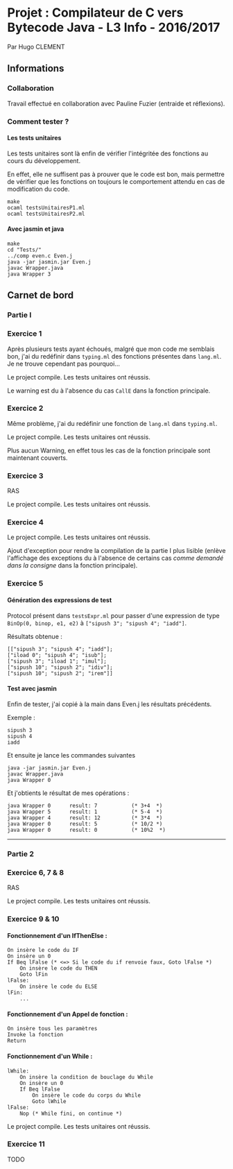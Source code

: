# Projet : Compilateur de C vers Bytecode Java - L3 Info - 2016/2017
Par Hugo CLEMENT

## Informations
### Collaboration
Travail effectué en collaboration avec Pauline Fuzier (entraide et réflexions).

### Comment tester ?
#### Les tests unitaires
Les tests unitaires sont là enfin de vérifier l'intégritée des fonctions au cours du développement.

En effet, elle ne suffisent pas à prouver que le code est bon, mais permettre de vérifier que les fonctions on toujours le comportement attendu en cas de modification du code.

	make
	ocaml testsUnitairesP1.ml
	ocaml testsUnitairesP2.ml

#### Avec jasmin et java

	make
	cd "Tests/"
	../comp even.c Even.j
	java -jar jasmin.jar Even.j
	javac Wrapper.java
	java Wrapper 3

## Carnet de bord
### Partie I
### Exercice 1
Après plusieurs tests ayant échoués, malgré que mon code me semblais bon, j'ai du redéfinir dans `typing.ml` des fonctions présentes dans `lang.ml`.
Je ne trouve cependant pas pourquoi...

Le project compile.
Les tests unitaires ont réussis.

Le warning est du à l'absence du cas `CallE` dans la fonction principale.

### Exercice 2
Même problème, j'ai du redéfinir une fonction de `lang.ml` dans `typing.ml`.

Le project compile.
Les tests unitaires ont réussis.

Plus aucun Warning, en effet tous les cas de la fonction principale sont maintenant couverts.

### Exercice 3
RAS

Le project compile.
Les tests unitaires ont réussis.

### Exercice 4
Le project compile.
Les tests unitaires ont réussis.

Ajout d'exception pour rendre la compilation de la partie I plus lisible (enlève l'affichage des exceptions du à l'absence de certains cas *comme demandé dans la consigne* dans la fonction principale).

### Exercice 5
#### Génération des expressions de test
Protocol présent dans `testsExpr.ml` pour passer d'une expression de type `BinOp(0, binop, e1, e2)` à `["sipush 3"; "sipush 4"; "iadd"]`.

Résultats obtenue :

	[["sipush 3"; "sipush 4"; "iadd"];
	["iload 0"; "sipush 4"; "isub"];
	["sipush 3"; "iload 1"; "imul"];
	["sipush 10"; "sipush 2"; "idiv"];
	["sipush 10"; "sipush 2"; "irem"]]
	
#### Test avec jasmin
Enfin de tester, j'ai copié à la main dans Even.j les résultats précédents.

Exemple :

	sipush 3
	sipush 4
	iadd

Et ensuite je lance les commandes suivantes

	java -jar jasmin.jar Even.j
	javac Wrapper.java
	java Wrapper 0

Et j'obtients le résultat de mes opérations :

	java Wrapper 0		result: 7			(* 3+4  *)
	java Wrapper 5		result: 1			(* 5-4  *)
	java Wrapper 4		result: 12			(* 3*4  *)
	java Wrapper 0		result: 5			(* 10/2 *)
	java Wrapper 0		result: 0			(* 10%2  *)

---

### Partie 2
### Exercice 6, 7 & 8
RAS

Le project compile. Les tests unitaires ont réussis.

### Exercice 9 & 10
#### Fonctionnement d'un IfThenElse :

	On insère le code du IF
	On insère un 0
	If Beq lFalse (* <=> Si le code du if renvoie faux, Goto lFalse *)
		On insère le code du THEN
		Goto lFin
	lFalse:
		On insère le code du ELSE
	lFin:
		...

#### Fonctionnement d'un Appel de fonction :

	On insère tous les paramètres
	Invoke la fonction
	Return

#### Fonctionnement d'un While :

	lWhile:
		On insère la condition de bouclage du While
		On insère un 0
		If Beq lFalse
			On insère le code du corps du While
			Goto lWhile
	lFalse:
		Nop (* While fini, on continue *)

Le project compile. Les tests unitaires ont réussis.

### Exercice 11

TODO